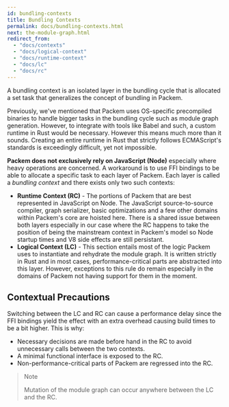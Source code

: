 ```yaml
---
id: bundling-contexts
title: Bundling Contexts
permalink: docs/bundling-contexts.html
next: the-module-graph.html
redirect_from:
  - "docs/contexts"
  - "docs/logical-context"
  - "docs/runtime-context"
  - "docs/lc"
  - "docs/rc"
---
```


A bundling context is an isolated layer in the bundling cycle that is allocated a set task that generalizes the concept of bundling in Packem.

Previously, we've mentioned that Packem uses OS-specific precompiled binaries to handle bigger tasks in the bundling cycle such as module graph generation. However, to integrate with tools like Babel and such, a custom runtime in Rust would be necessary. However this means much more than it sounds. Creating an entire runtime in Rust that strictly follows ECMAScript's standards is exceedingly difficult, yet not impossible.

**Packem does not exclusively rely on JavaScript (Node)** especially where heavy operations are concerned. A workaround is to use FFI bindings to be able to allocate a specific task to each layer of Packem. Each layer is called a *bundling context* and there exists only two such contexts:

- **Runtime Context (RC)** - The portions of Packem that are best represented in JavaScript on Node. The JavaScript source-to-source compiler, graph serializer, basic optimizations and a few other domains within Packem's core are hoisted here. There is a shared issue between both layers especially in our case where the RC happens to take the position of being the mainstream context in Packem's model so Node startup times and V8 side effects are still persistant.
- **Logical Context (LC)** - This section entails most of the logic Packem uses to instantiate and rehydrate the module graph. It is written strictly in Rust and in most cases, performance-critical parts are abstracted into this layer. However, exceptions to this rule do remain especially in the domains of Packem not having support for them in the moment.

## Contextual Precautions

Switching between the LC and RC can cause a performance delay since the FFI bindings yield the effect with an extra overhead causing build times to be a bit higher. This is why:

- Necessary decisions are made before hand in the RC to avoid unnecessary calls between the two contexts.
- A minimal functional interface is exposed to the RC.
- Non-performance-critical parts of Packem are regressed into the RC.

> Note
>
> Mutation of the module graph can occur anywhere between the LC and the RC.
